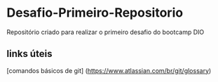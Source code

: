 # Desafio-Primeiro-Repositorio
Repositório criado para realizar o primeiro desafio do bootcamp DIO 

## links úteis
[comandos básicos de git] (https://www.atlassian.com/br/git/glossary)
